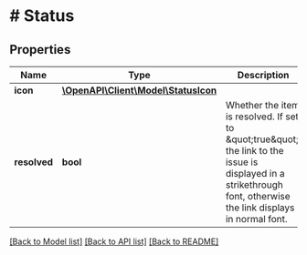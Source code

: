 # # Status

## Properties

Name | Type | Description | Notes
------------ | ------------- | ------------- | -------------
**icon** | [**\OpenAPI\Client\Model\StatusIcon**](StatusIcon.md) |  | [optional]
**resolved** | **bool** | Whether the item is resolved. If set to \&quot;true\&quot;, the link to the issue is displayed in a strikethrough font, otherwise the link displays in normal font. | [optional]

[[Back to Model list]](../../README.md#models) [[Back to API list]](../../README.md#endpoints) [[Back to README]](../../README.md)
